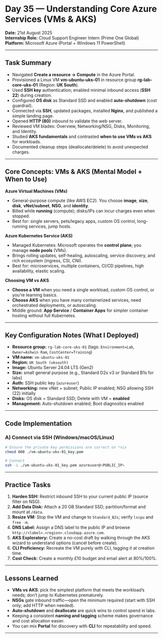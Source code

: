 # Day 35 — Understanding Core Azure Services (VMs & AKS)

**Date:** 21st August 2025  
**Internship Role:** Cloud Support Engineer Intern (Prime One Global)  
**Platform:** Microsoft Azure (Portal + Windows 11 PowerShell)

---

## Task Summary
- Navigated **Create a resource → Compute** in the Azure Portal.
- Provisioned a Linux VM **vm-ubuntu-uks-01** in resource group **rg-lab-core-uks-01** (Region: **UK South**).
- Used **SSH key** authentication; enabled minimal inbound access (**SSH 22**) during creation.
- Configured **OS disk** as Standard SSD and enabled **auto-shutdown** (cost guardrail).
- Connected via **SSH**, updated packages, installed **Nginx**, and published a simple landing page.
- Opened **HTTP (80)** inbound to validate the web server.
- Reviewed VM blades: Overview, Networking/NSG, Disks, Monitoring, and Identity.
- Studied **AKS fundamentals** and contrasted **when to use VMs vs AKS** for workloads.
- Documented cleanup steps (deallocate/delete) to avoid unexpected charges.

---

## Core Concepts: VMs & AKS (Mental Model + When to Use)
**Azure Virtual Machines (VMs)**  
- General-purpose compute (like AWS EC2). You choose **image**, **size**, **disk**, **vNet/subnet**, **NSG**, and **identity**.  
- Billed while **running** (compute); disks/IPs can incur charges even when stopped.  
- Best for: single servers, pets/legacy apps, custom OS control, long-running services, jump hosts.

**Azure Kubernetes Service (AKS)**  
- Managed Kubernetes: Microsoft operates the **control plane**; you manage **node pools** (VMs).  
- Brings rolling updates, self-healing, autoscaling, service discovery, and rich ecosystem (ingress, CSI, CNI).  
- Best for: microservices, multiple containers, CI/CD pipelines, high availability, elastic scaling.

**Choosing VM vs AKS**  
- **Choose a VM** when you need a single workload, custom OS control, or you’re learning basics.  
- **Choose AKS** when you have many containerized services, need orchestrated deployments, or autoscaling.  
- Middle ground: **App Service** / **Container Apps** for simpler container hosting without full Kubernetes.

---

## Key Configuration Notes (What I Deployed)
- **Resource group:** `rg-lab-core-uks-01` (tags: `Environment=Lab`, `Owner=Ashwin Ram`, `CostCenter=Training`)  
- **VM name:** `vm-ubuntu-uks-01`  
- **Region:** `UK South (uksouth)`  
- **Image:** Ubuntu Server 24.04 LTS (Gen2)  
- **Size:** small general purpose (e.g., Standard D2s v3 or Standard B1s for labs)  
- **Auth:** SSH public key (`azureuser`)  
- **Networking:** new vNet + subnet; Public IP enabled; NSG allowing SSH (22) initially  
- **Disks:** OS disk = Standard SSD; Delete with VM = **enabled**  
- **Management:** Auto-shutdown enabled; Boot diagnostics enabled

---

## Code Implementation

### A) Connect via SSH (Windows/macOS/Linux)
```bash
# Ensure the private key permissions are correct on *nix
chmod 600 ./vm-ubuntu-uks-01_key.pem

# Connect
ssh -i ./vm-ubuntu-uks-01_key.pem azureuser@<PUBLIC_IP>
```

---

## Practice Tasks
1. **Harden SSH:** Restrict inbound SSH to your current public IP (source filter on NSG).  
2. **Add Data Disk:** Attach a 20 GB Standard SSD; partition/format and mount at `/data`.  
3. **Resize VM:** Stop the VM and change to `Standard_B2s`; verify `lscpu` and `free -m`.  
4. **DNS Label:** Assign a DNS label to the public IP and browse `http://<label>.<region>.cloudapp.azure.com`.  
5. **AKS Exploratory:** Create a no-cost draft by walking through the AKS wizard to understand options (cancel before create).  
6. **CLI Proficiency:** Recreate the VM purely with CLI, tagging it at creation time.  
7. **Cost Check:** Create a monthly £10 budget and email alert at 80%/100%.

---

## Lessons Learned
- **VMs vs AKS**: pick the simplest platform that meets the workload’s needs; don’t jump to Kubernetes prematurely.  
- **NSGs** gate inbound traffic—open the minimum required (start with SSH only; add HTTP when needed).  
- **Auto-shutdown** and **deallocate** are quick wins to control spend in labs.  
- Keeping a consistent **naming and tagging** scheme makes governance and cost allocation easier.  
- You can mix **Portal** for discovery with **CLI** for repeatability and speed.

---
